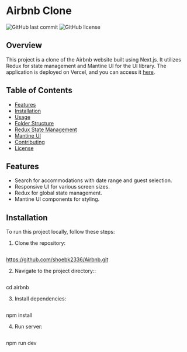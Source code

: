 # Airbnb Clone

![GitHub last commit](https://img.shields.io/github/last-commit/shoebk2336/airbnb)
![GitHub license](https://img.shields.io/github/license/your-username/airbnb-clone)

## Overview

This project is a clone of the Airbnb website built using Next.js. It utilizes Redux for state management and Mantine UI for the UI library. The application is deployed on Vercel, and you can access it [here](https://airbnb-wilp.vercel.app/).

## Table of Contents

- [Features](#features)
- [Installation](#installation)
- [Usage](#usage)
- [Folder Structure](#folder-structure)
- [Redux State Management](#redux-state-management)
- [Mantine UI](#mantine-ui)
- [Contributing](#contributing)
- [License](#license)

## Features

- Search for accommodations with date range and guest selection.
- Responsive UI for various screen sizes.
- Redux for global state management.
- Mantine UI components for styling.

## Installation

To run this project locally, follow these steps:

1. Clone the repository:

   ```bash
  https://github.com/shoebk2336/Airbnb.git

2. Navigate to the project directory::

   ```bash
  cd airbnb

3. Install dependencies:

   ```bash
  npm install

4. Run server:

   ```bash
  npm run dev
